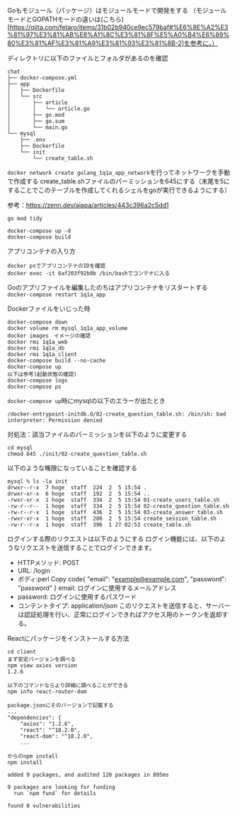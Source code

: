 Goもモジュール（パッケージ）はモジュールモードで開発をする
（モジュールモードとGOPATHモードの違いは(こちら)[https://qiita.com/fetaro/items/31b02b940ce9ec579baf#%E6%8E%A2%E3%81%97%E3%81%AB%E8%A1%8C%E3%81%8F%E5%A0%B4%E6%89%80%E3%81%AF%E3%81%A9%E3%81%93%E3%81%8B-2]を参考に。）

ディレクトリに以下のファイルとフォルダがあるのを確認
```
chat
├── docker-compose.yml
├── app
│   ├── Dockerfile
│   └── src
│       ├── article
│       │   └── article.go
│       ├── go.mod
│       ├── go.sum
│       └── main.go
└── mysql
    ├── .env
    ├── Dockerfile
    └── init
        └── create_table.sh
```

`docker network create golang_1q1a_app_network`を行ってネットワークを手動で作成する
create_table.shファイルのパーミッションを645にする（末尾を5にすることでこのテーブルを作成してくれるシェルをgoが実行できるようにする）

参考：https://zenn.dev/ajapa/articles/443c396a2c5dd1

```
go mod tidy

docker-compose up -d
docker-compose build
```


アプリコンテナの入り方
```
docker psでアプリコンテナのIDを確認
docker exec -it 6af203f92b0b /bin/bashでコンテナに入る
```

Goのアプリファイルを編集したのちはアプリコンテナをリスタートする
`docker-compose restart 1q1a_app`

Dockerファイルをいじった時
```
docker-compose down
docker volume rm mysql_1q1a_app_volume
docker images　イメージの確認
docker rmi 1q1a_web
docker rmi 1q1a_db 
docker rmi 1q1a_client
docker-compose build --no-cache
docker-compose up
以下は参考(起動状態の確認)
docker-compose logs
docker-compose ps
```

`docker-compose up`時にmysqlの以下のエラーが出たとき
```
/docker-entrypoint-initdb.d/02-create_question_table.sh: /bin/sh: bad interpreter: Permission denied
```
対処法：該当ファイルのパーミッションを以下のように変更する
```
cd mysql
chmod 645 ./init/02-create_question_table.sh
```
以下のような権限になっていることを確認する
```
mysql % ls -la init                            
drwxr--r-x  7 hoge  staff  224  2  5 15:54 .
drwxr-xr-x  6 hoge  staff  192  2  5 15:54 ..
-rwxr-xr-x  1 hoge  staff  334  2  5 15:54 01-create_users_table.sh
-rw-r--r--  1 hoge  staff  334  2  5 15:54 02-create_question_table.sh
-rw-r--r-x  1 hoge  staff  436  2  5 15:54 03-create_answer_table.sh
-rwxr-xr-x  1 hoge  staff  280  2  5 15:54 create_session_table.sh
-rw-r--r-x  1 hoge  staff  396  1 27 02:53 create_table.sh
```

ログインする際のリクエストは以下のようにする
ログイン機能には、以下のようなリクエストを送信することでログインできます。
* HTTPメソッド: POST
* URL: /login
* ボディ:perl
Copy code{ "email": "example@example.com", "password": "password" } 
email: ログインに使用するメールアドレス
* password: ログインに使用するパスワード
* コンテントタイプ: application/json
このリクエストを送信すると、サーバーは認証処理を行い、正常にログインできればアクセス用のトークンを返却する。

Reactにパッケージをインストールする方法
```
cd client
まず安定バージョンを調べる
npm view axios version  
1.2.6

以下のコマンドならより詳細に調べることができる
npm info react-router-dom

package.jsonにそのバージョンで記載する
...
"dependencies": {
    "axios": "1.2.6",
    "react": "^18.2.0",
    "react-dom": "^18.2.0",
    ...

からのnpm install
npm install           

added 9 packages, and audited 120 packages in 895ms

9 packages are looking for funding
  run `npm fund` for details

found 0 vulnerabilities
```